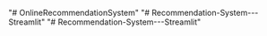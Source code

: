 "# OnlineRecommendationSystem" 
"# Recommendation-System---Streamlit" 
"# Recommendation-System---Streamlit" 
